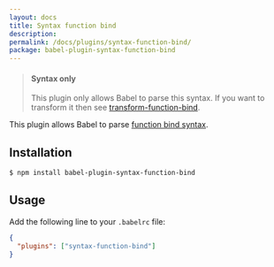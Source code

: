 ```yaml
---
layout: docs
title: Syntax function bind
description:
permalink: /docs/plugins/syntax-function-bind/
package: babel-plugin-syntax-function-bind
---
```


<blockquote class="babel-callout babel-callout-info">
  <h4>Syntax only</h4>
  <p>
    This plugin only allows Babel to parse this syntax. If you want to transform it then
    see <a href="/docs/plugins/transform-function-bind">transform-function-bind</a>.
  </p>
</blockquote>

This plugin allows Babel to parse [function bind syntax](https://github.com/zenparsing/es-function-bind).

## Installation

```sh
$ npm install babel-plugin-syntax-function-bind
```

## Usage

Add the following line to your `.babelrc` file:

```json
{
  "plugins": ["syntax-function-bind"]
}
```

